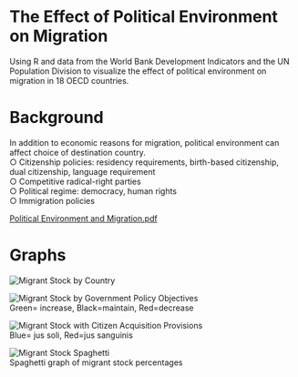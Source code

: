 # The Effect of Political Environment on Migration
Using R and data from the World Bank Development Indicators and the UN Population Division to visualize the effect of political environment on migration in 18 OECD countries.


# Background
In addition to economic reasons for migration, political environment can affect choice of destination country. \
○ Citizenship policies: residency requirements, birth-based citizenship, dual citizenship, language requirement \
○ Competitive radical-right parties \
○ Political regime: democracy, human rights \
○ Immigration policies

[Political Environment and Migration.pdf](https://github.com/geetan-gandhe/migration-politicals/files/6896859/Political.Environment.and.Migration.pdf)

# Graphs
![Migrant Stock by Country](https://user-images.githubusercontent.com/80914912/127407172-a670cbd9-55af-43ce-bada-f3d3acbcd7f0.png)



![Migrant Stock by Government Policy Objectives](https://user-images.githubusercontent.com/80914912/127407167-b9738a64-fd49-43ae-89cf-cac8a2178442.png) \
Green= increase, Black=maintain, Red=decrease


![Migrant Stock with Citizen Acquisition Provisions](https://user-images.githubusercontent.com/80914912/127407171-7668f851-9d93-4bd9-b3e4-38acd33bc679.png) \
Blue= jus soli, Red=jus sanguinis


![Migrant Stock Spaghetti](https://user-images.githubusercontent.com/80914912/127407173-aa2c256a-d7b0-455d-b7e5-5e6d9c7e0881.png) \
Spaghetti graph of migrant stock percentages



















